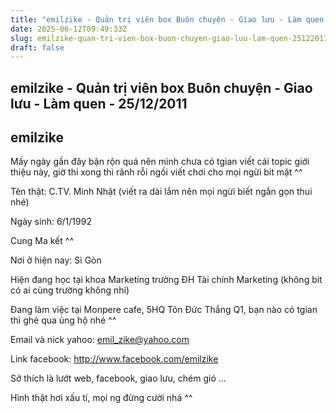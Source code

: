 ```yaml
---
title: "emilzike - Quản trị viên box Buôn chuyện - Giao lưu - Làm quen - 25/12/2011"
date: 2025-06-12T09:49:33Z
slug: emilzike-quan-tri-vien-box-buon-chuyen-giao-luu-lam-quen-25122011
draft: false
---
```


## emilzike - Quản trị viên box Buôn chuyện - Giao lưu - Làm quen - 25/12/2011

## emilzike

Mấy ngày gần đây bận rộn quá nên mình chưa có tgian viết cái topic giới thiệu này, giờ thi xong thì rãnh rỗi ngồi viết chơi cho mọi ngừi bit mặt ^^

Tên thật: C.TV. Minh Nhật (viết ra dài lắm nên mọi ngừi biết ngắn gọn thui nhé)

Ngày sinh: 6/1/1992

Cung Ma kết ^^

Nơi ở hiện nay: Sì Gòn

Hiện đang học tại khoa Marketing trường ĐH Tài chính Marketing (không bit có ai cùng trường không nhỉ)

Đang làm việc tại Monpere cafe, 5HQ Tôn Đức Thắng Q1, bạn nào có tgian thì ghé qua ủng hộ nhé ^^

Email và nick yahoo: emil_zike@yahoo.com

Link facebook: http://www.facebook.com/emilzike

Sở thích là lướt web, facebook, giao lưu, chém gió ...

Hình thật hơi xấu tí, mọi ng đừng cười nhá ^^